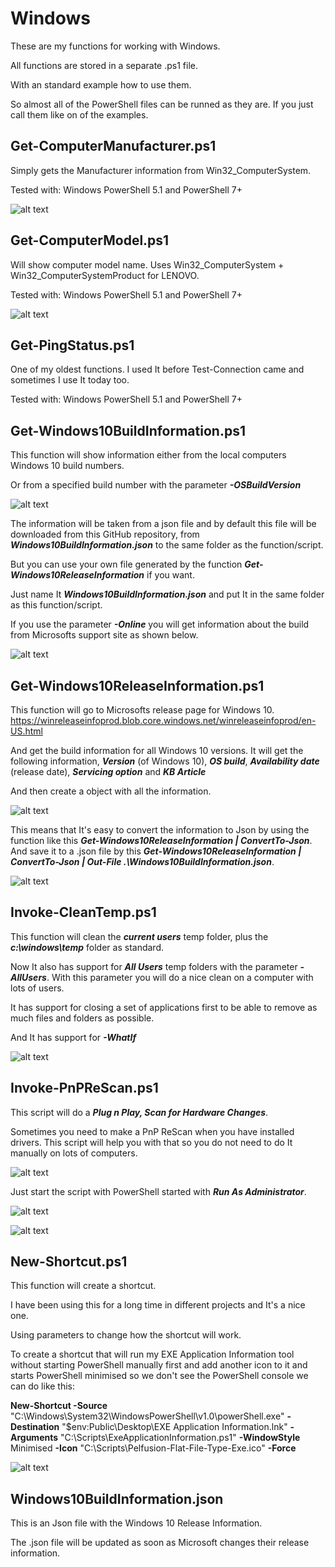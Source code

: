 # Windows

These are my functions for working with Windows.

All functions are stored in a separate .ps1 file.

With an standard example how to use them.

So almost all of the PowerShell files can be runned as they are.
If you just call them like on of the examples.

Get-ComputerManufacturer.ps1
------------------
Simply gets the Manufacturer information from Win32_ComputerSystem.

Tested with:
Windows PowerShell 5.1 and PowerShell 7+

![alt text](https://github.com/PowerShellFredrik/PowerShellFunctions/blob/main/Windows/Pictures/Get-ComputerManufacturer01.png?raw=true)

Get-ComputerModel.ps1
------------------
Will show computer model name.
Uses Win32_ComputerSystem + Win32_ComputerSystemProduct for LENOVO.

Tested with:
Windows PowerShell 5.1 and PowerShell 7+

![alt text](https://github.com/PowerShellFredrik/PowerShellFunctions/blob/main/Windows/Pictures/Get-ComputerModel01.png?raw=true)

Get-PingStatus.ps1
------------------
One of my oldest functions.
I used It before Test-Connection came and sometimes I use It today too.

Tested with:
Windows PowerShell 5.1 and PowerShell 7+

Get-Windows10BuildInformation.ps1
---------------------------------
This function will show information either from the local computers Windows 10 build numbers.

Or from a specified build number with the parameter ***-OSBuildVersion***

![alt text](https://github.com/PowerShellFredrik/PowerShellFunctions/blob/main/Windows/Pictures/Get-Windows10BuildInformation01.png?raw=true)

The information will be taken from a json file and by default this file will be downloaded from this GitHub repository, from ***Windows10BuildInformation.json*** to the same folder as the function/script.

But you can use your own file generated by the function ***Get-Windows10ReleaseInformation*** if you want.

Just name It ***Windows10BuildInformation.json*** and put It in the same folder as this function/script.

If you use the parameter ***-Online*** you will get information about the build from Microsofts support site as shown below.

![alt text](https://github.com/PowerShellFredrik/PowerShellFunctions/blob/main/Windows/Pictures/Get-Windows10BuildInformation02.png?raw=true)

Get-Windows10ReleaseInformation.ps1
-----------------------------------
This function will go to Microsofts release page for Windows 10.
https://winreleaseinfoprod.blob.core.windows.net/winreleaseinfoprod/en-US.html

And get the build information for all Windows 10 versions.
It will get the following information, ***Version*** (of Windows 10), ***OS build***, ***Availability date*** (release date), ***Servicing option*** and ***KB Article***

And then create a object with all the information.

![alt text](https://github.com/PowerShellFredrik/PowerShellFunctions/blob/main/Windows/Pictures/Get-Windows10ReleasInformation02.png?raw=true)

This means that It's easy to convert the information to Json by using the function like this ***Get-Windows10ReleaseInformation | ConvertTo-Json***.
And save it to a .json file by this ***Get-Windows10ReleaseInformation | ConvertTo-Json | Out-File .\Windows10BuildInformation.json***. 

![alt text](https://github.com/PowerShellFredrik/PowerShellFunctions/blob/main/Windows/Pictures/Get-Windows10ReleasInformation01.png?raw=true)

Invoke-CleanTemp.ps1
--------------------
This function will clean the ***current users*** temp folder, plus the ***c:\windows\temp*** folder as standard.

Now It also has support for ***All Users*** temp folders with the parameter ***-AllUsers***.
With this parameter you will do a nice clean on a computer with lots of users.

It has support for closing a set of applications first to be able to remove as much files and folders as possible.

And It has support for ***-WhatIf***

![alt text](https://github.com/PowerShellFredrik/PowerShellFunctions/blob/main/Windows/Pictures/Invoke-CleanTemp.png?raw=true)

Invoke-PnPReScan.ps1
--------------------
This script will do a ***Plug n Play, Scan for Hardware Changes***.

Sometimes you need to make a PnP ReScan when you have installed drivers.
This script will help you with that so you do not need to do It manually on lots of computers.

![alt text](https://github.com/PowerShellFredrik/PowerShellFunctions/blob/main/Windows/Pictures/Invoke-PnPReScan02.png?raw=true)

Just start the script with PowerShell started with ***Run As Administrator***.

![alt text](https://github.com/PowerShellFredrik/PowerShellFunctions/blob/main/Windows/Pictures/Invoke-PnPReScan.png?raw=true)

![alt text](https://github.com/PowerShellFredrik/PowerShellFunctions/blob/main/Windows/Pictures/Invoke-PnPReScan03.png?raw=true)


New-Shortcut.ps1
----------------
This function will create a shortcut.

I have been using this for a long time in different projects and It's a nice one.

Using parameters to change how the shortcut will work.

To create a shortcut that will run my EXE Application Information tool without starting PowerShell manually first and add another icon to it and starts PowerShell minimised so we don't see the PowerShell console we can do like this:

**New-Shortcut -Source** "C:\Windows\System32\WindowsPowerShell\v1.0\powerShell.exe" **-Destination** "$env:Public\Desktop\EXE Application Information.lnk" **-Arguments** "C:\Scripts\ExeApplicationInformation.ps1" **-WindowStyle** Minimised **-Icon** "C:\Scripts\Pelfusion-Flat-File-Type-Exe.ico" **-Force**

![alt text](https://github.com/PowerShellFredrik/PowerShellFunctions/blob/main/Windows/Pictures/New-Shortcut01.png?raw=true)


Windows10BuildInformation.json
------------------------------
This is an Json file with the Windows 10 Release Information.

The .json file will be updated as soon as Microsoft changes their release information.
